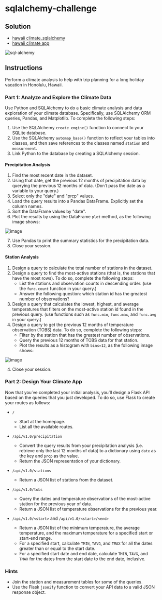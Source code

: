 # sqlalchemy-challenge

## Solution
- [hawaii climate_sqlalchemy](https://github.com/Saurabh-Lakhanpal/sqlalchemy-challenge/blob/main/climate_sqlalchemy.ipynb)
- [hawaii climate app](https://github.com/Saurabh-Lakhanpal/sqlalchemy-challenge/blob/main/app.py)

![sql-alchemy](https://github.com/user-attachments/assets/2b517f9e-ad76-4c66-9a86-4461922db7f5)

## Instructions

Perform a climate analysis to help with trip planning for a long holiday vacation in Honolulu, Hawaii.

### Part 1: Analyze and Explore the Climate Data

Use Python and SQLAlchemy to do a basic climate analysis and data exploration of your climate database. Specifically, use SQLAlchemy ORM queries, Pandas, and Matplotlib. To complete the following steps:

1. Use the SQLAlchemy `create_engine()` function to connect to your SQLite database.
2. Use the SQLAlchemy `automap_base()` function to reflect your tables into classes, and then save references to the classes named `station` and `measurement`.
3. Link Python to the database by creating a SQLAlchemy session.

#### Precipitation Analysis

1. Find the most recent date in the dataset.
2. Using that date, get the previous 12 months of precipitation data by querying the previous 12 months of data. (Don’t pass the date as a variable to your query.)
3. Select only the "date" and "prcp" values.
4. Load the query results into a Pandas DataFrame. Explicitly set the column names.
5. Sort the DataFrame values by "date".
6. Plot the results by using the DataFrame `plot` method, as the following image shows:

![image](https://github.com/user-attachments/assets/077c9168-fc7f-4890-8126-04d8740757a4)

7. Use Pandas to print the summary statistics for the precipitation data.
8. Close your session.

#### Station Analysis

1. Design a query to calculate the total number of stations in the dataset.
2. Design a query to find the most-active stations (that is, the stations that have the most rows). To do so, complete the following steps:
   - List the stations and observation counts in descending order. (use the `func.count` function in your query.)
   - Answer the following question: which station id has the greatest number of observations?
3. Design a query that calculates the lowest, highest, and average temperatures that filters on the most-active station id found in the previous query. (use functions such as `func.min`, `func.max`, and `func.avg` in your query.)
4. Design a query to get the previous 12 months of temperature observation (TOBS) data. To do so, complete the following steps:
     - Filter by the station that has the greatest number of observations.
     - Query the previous 12 months of TOBS data for that station.
     - Plot the results as a histogram with `bins=12`, as the following image shows:

![image](https://github.com/user-attachments/assets/2ebd30d8-a9a7-4083-a24b-8f1ad71e567a)

4. Close your session.

### Part 2: Design Your Climate App

Now that you’ve completed your initial analysis, you’ll design a Flask API based on the queries that you just developed. To do so, use Flask to create your routes as follows:

- `/`

  - Start at the homepage.
  - List all the available routes.

- `/api/v1.0/precipitation`

  - Convert the query results from your precipitation analysis (i.e. retrieve only the last 12 months of data) to a dictionary using `date` as the key and `prcp` as the value.
  - Return the JSON representation of your dictionary.

- `/api/v1.0/stations`

  - Return a JSON list of stations from the dataset.

- `/api/v1.0/tobs`

  - Query the dates and temperature observations of the most-active station for the previous year of data.
  - Return a JSON list of temperature observations for the previous year.

- `/api/v1.0/<start>` and `/api/v1.0/<start>/<end>`

  - Return a JSON list of the minimum temperature, the average temperature, and the maximum temperature for a specified start or start-end range.
  - For a specified start, calculate `TMIN`, `TAVG`, and `TMAX` for all the dates greater than or equal to the start date.
  - For a specified start date and end date, calculate `TMIN`, `TAVG`, and `TMAX` for the dates from the start date to the end date, inclusive.

### Hints

- Join the station and measurement tables for some of the queries.
- Use the Flask `jsonify` function to convert your API data to a valid JSON response object.
